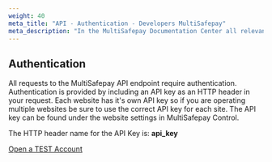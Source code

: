 ```yaml
---
weight: 40
meta_title: "API - Authentication - Developers MultiSafepay"
meta_description: "In the MultiSafepay Documentation Center all relevant information regarding our Plugins and API. As well as Support pages for Payment Method, Tools and General Questions. You can also find the contact details of our Support Team and Integration Team."
---
```


## Authentication

All requests to the MultiSafepay API endpoint require authentication. Authentication is provided by including an API key as an HTTP header in your request. Each website has it's own API key so if you are operating multiple websites be sure to use the correct API key for each site. The API key can be found under the website settings in MultiSafepay Control.

The HTTP header name for the API Key is: **api_key**

[Open a TEST Account](https://testmerchant.multisafepay.com/signup)
